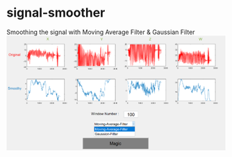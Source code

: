 # signal-smoother
Smoothing the signal with Moving Average Filter &amp; Gaussian Filter
![DEMO](https://raw.githubusercontent.com/4lrz/signal-smoother/master/content/demo.png)
